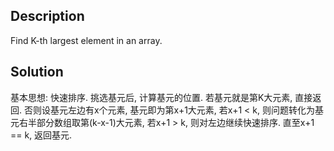## Description

Find K-th largest element in an array.

## Solution

基本思想: 快速排序. 挑选基元后, 计算基元的位置. 若基元就是第K大元素, 直接返回. 否则设基元左边有x个元素, 基元即为第x+1大元素, 若x+1 < k, 则问题转化为基元右半部分数组取第(k-x-1)大元素, 若x+1 > k, 则对左边继续快速排序. 直至x+1 == k, 返回基元.
